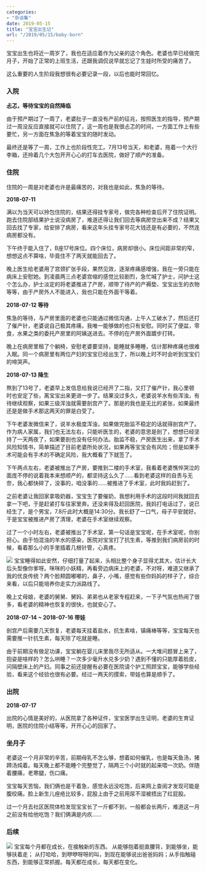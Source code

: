 ```yaml
---
categories:
- "杂谈集"
date: 2019-05-15
title: "宝宝出生记"
url: "/2019/05/15/baby-born"
---
```


宝宝出生也将近一周岁了，我也在适应着作为父亲的这个角色。老婆也早已经做完月子，开始了正常的上班生活，还跟我调侃说早就忘记了生娃时所受的痛苦了。

这么重要的人生阶段我想很有必要记录一段，以后也能时常回忆。
<!--more-->

### 入院
**忐忑，等待宝宝的自然降临**

由于预产期过了一周了，老婆肚子一直没有产前的征兆，按照医生的指导，预产期过一周没反应直接就可以住院了，这一周也是我很忐忑的时间，一方面工作上有些要忙，另一方面在焦急的等着宝宝的随时发动。

最终还是等了一周，工作上也阶段性完工。7月13号当天，和老婆，拖着一个大行李箱，还拎着几个大包开开心心的打车去医院，做好了顺产的准备。

### 住院
住院的一周是对老婆也许是最痛苦的，对我也是如此，焦急的等待。

**2018-07-11**

满以为当天可以拎包住院的，结果还得挂专家号，做完各种检查后开了住院证明。跑去住院部结果护士说没病房了，难道还得让我们回去等病房空出来不成？结果又回去找了专家，给安排了病房，看来这年头挂专家号花大钱还是有必要的，不然连病房都没有。

下午终于能入住了，B座17号床位。四个床位，病房却很小。床位间距非常的窄，想想这点不算啥，毕竟住不了两天就能回去了。

晚上医生给老婆用了宫颈扩张手段，果然见效，逐渐疼痛感增强，我在一旁只能在病床上安慰她。到凌晨两三点老婆宫缩的感觉比较剧烈，急忙喊了护士，问护士这个怎么办，护士淡定的将老婆推进了产房，顺带了待产的产褥垫、宝宝出生的衣物等等，由于产房外人不能进入，我也只能在外面干等着。

**2018-07-12 等待**

焦急的等待，与产房里面的老婆也只能通过微信沟通，上午人工破水了，然后还打了催产针，老婆说自己极其疼痛，我唯一能够做的也只有安慰。同时买了便盆，零食，水果之类的委托产房里的阿姨送进去。不停的在产房外面踱步打转。

晚上在病房里租了个躺椅，安慰老婆要坚持，能睡就多睡睡，估计那种疼痛也很难入眠。同一个病房里有两位产妇的宝宝已经出生了，所以晚上时不时会听到宝宝们的啼哭声。

**2018-07-13 降生**

熬到了13号了，老婆早上发信息给我说已经开了二指，又打了催产针，我心里顿时也安定了些，离宝宝出来更进一步了。结果没过多久，老婆说羊水有些浑浊，有待继续观察，如果三级浑浊就需要剖宫产了。那是的我也是无比的紧张，如果最终还是是做手术那这两天的罪是白受了。

下午老婆发微信来了，说羊水极度浑浊，如果做完胎监不稳定的话就得剖宫产了。作为病人家属，我们也无法左右，只能听医生的，老婆的意思是剖了，想想已经坚持了一天两夜了，如果要剖也没有任何办法。胎监不稳，产房医生出来，拿了手术风险知情书，简单描述了目前老婆所处状况，如果再等宝宝会有风险；但是如果手术可能会有手术的不确定风险，我大概看了下就签了。

下午两点左右，老婆被推出了产房，要推到二楼的手术室，我看着老婆憔悴哭泣的面庞不停的说着我本来想顺产的，都坚持这么久了……看到老婆这样的自责与无奈，我心都快碎了，没事的，咱没事的……被推进了手术室，此时我妈赶到了。

之前老婆让我回家拿吸奶器，宝宝生了要催奶，我想利用手术的这段时间我就回去拿一下吧，于是赶紧打车往家里奔。还没来得及赶回医院，我妈打电话过了，说已经生了，是个男宝，7.8斤此时大概是14:30分。我长舒了一口气，母子平安就好。于是宝宝被推进产房了清理，老婆在手术室继续观察。

过了一个小时左右，老婆被推出了手术室，第一句话是宝宝呢，在手术室呢，你别担心。由于怕混浊的羊水的感染，医院对宝宝打了抗生素，等推到我们病房前的时候，看着那么小的手里插着几根针管，心真疼。

![](../../../../pic/2019/2019-05-15-baby-born-1.png)
宝宝睡得如此安然，仔细打量了起来，头相比整个身子显得尤其大，估计长大后头型像你爹呀。咪咪的小妖精，再看旁边病床上的老婆，不对呀，难道又继承了我的优良传统？两个脸颊圆嘟嘟的，鼻子，小嘴，感觉有些你妈妈的样子了，综合来看，以后只能培养你走实力派路线了。

晚上丈母娘，老婆的舅舅、舅妈、弟弟也从老家专程赶来，一下子气氛也热闹了很多，看老婆的精神也恢复的很快，也就安心了。

**2018-07-14 ~ 2018-07-16 带娃**

剖宫产后需要几天恢复，老婆每天挂着盐水，抗生素啥，镇痛棒等等，宝宝每天也需要推一针抗生素，每天除了吃就是睡。

由于前期没有做足功课，宝宝躺在婴儿床里我尽无所适从。一大堆问题冒上来了，抱姿是啥样的？怎么哄睡？一次多少毫升水兑多少奶？遇到不懂的只能厚着脸皮，问隔壁床上的产妇。同事之前还提醒有必要在医院请个护工照顾宝宝，能够学些经验，看来这个经验也很有必要。经过一两天的摸索，带娃也算是顺手了。

### 出院
**2018-07-17**

出院的心情是美好的，从医院拿了各种证件，宝宝医学出生证明，老婆的生育证明，医院的住院小结等等，开开心心的回家了。

### 坐月子
老婆这一个月非常的辛苦，前期母乳不怎么够，想着如何催乳，也是每天鱼汤，猪蹄汤炖着。每天晚上都不能睡个完整觉了，隔两三个小时就的起来喂一次奶。伴随着腰痛，老寒腿，伤口痛。

宝宝每天苦恼，我们俩也是干着急，感觉永远没吃饱，后来网上查阅才发现可能是腹绞痛。脸上新生儿痤疮比较多，屁股上由于之前用尿不湿被捂出了红屁股。

过一个月去社区医院体检发现宝宝长了一斤都不到，一般都会长两斤，难道这一月之前没有给他吃饱？我们俩满是内疚……

### 后续
![](../../../../pic/2019/2019-05-15-baby-born-2.png)
宝宝每个月都在成长，在接触新的东西。 从能够抱着挺直腰背，到能够坐，能够扶着走； 从打哈哈，到咿咿呀呀的叫，到现在能够说出爸爸妈妈；从手指触碰东西，到能够正常抓握。每天都在成长，每天都在变化。

